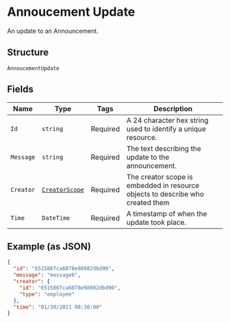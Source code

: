 
# Annoucement Update

An update to an Announcement.

## Structure

`AnnoucementUpdate`

## Fields

| Name | Type | Tags | Description |
|  --- | --- | --- | --- |
| `Id` | `string` | Required | A 24 character hex string used to identify a unique resource. |
| `Message` | `string` | Required | The text describing the update to the announcement. |
| `Creator` | [`CreatorScope`](../../doc/models/creator-scope.md) | Required | The creator scope is embedded in resource objects to describe who created them |
| `Time` | `DateTime` | Required | A timestamp of when the update took place. |

## Example (as JSON)

```json
{
  "id": "651586fca6078e98982dbd90",
  "message": "message6",
  "creator": {
    "id": "651586fca6078e98982dbd90",
    "type": "employee"
  },
  "time": "01/30/2021 08:30:00"
}
```

